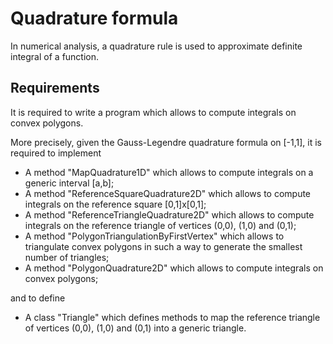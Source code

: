 # Quadrature formula

In numerical analysis, a quadrature rule is used to approximate definite integral of a function.

## Requirements

It is required to write a program which allows to compute integrals on convex polygons.

More precisely, given the Gauss-Legendre quadrature formula on [-1,1], it is required to implement

- A method "MapQuadrature1D" which allows to compute integrals on a generic interval [a,b];
- A method "ReferenceSquareQuadrature2D" which allows to compute integrals on the reference square [0,1]x[0,1];
- A method "ReferenceTriangleQuadrature2D" which allows to compute integrals on the reference triangle of vertices (0,0), (1,0) and (0,1);
- A method "PolygonTriangulationByFirstVertex" which allows to triangulate convex polygons in such a way to generate the smallest number of triangles;
- A method "PolygonQuadrature2D" which allows to compute integrals on convex polygons;

and to define 

- A class "Triangle" which defines methods to map the reference triangle of vertices (0,0), (1,0) and (0,1) into a generic triangle.

